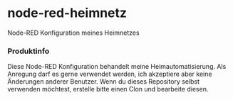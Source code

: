 node-red-heimnetz
=================

Node-RED Konfiguration meines Heimnetzes

### Produktinfo

Diese Node-RED Konfiguration behandelt meine Heimautomatisierung.
Als Anregung darf es gerne verwendet werden, ich akzeptiere aber keine Änderungen anderer Benutzer.
Wenn du dieses Repository selbst verwenden möchtest, erstelle bitte einen Clon und bearbeite diesen.